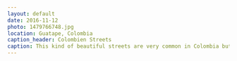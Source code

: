 ```yaml
---
layout: default
date: 2016-11-12
photo: 1479766748.jpg
location: Guatape, Colombia
caption_header: Colombien Streets
caption: This kind of beautiful streets are very common in Colombia but only in the small town where people have money. Otherwise it is more likely to find 2 colors houses.
---
```

